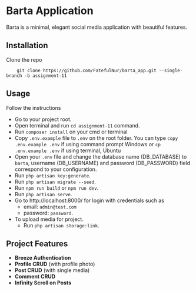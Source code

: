 # Barta Application

Barta is a minimal, elegant social media application with beautiful features.

## Installation
Clone the repo
```
    git clone https://github.com/FatefulNur/barta_app.git --single-branch -b assignment-11
```

## Usage

Follow the instructions
- Go to your project root.
- Open terminal and run `cd assignment-11` command.
- Run `composer install` on your cmd or terminal
- Copy `.env.example` file to `.env` on the root folder. You can type `copy .env.example .env` if using command prompt Windows or `cp .env.example .env` if using terminal, Ubuntu
- Open your `.env` file and change the database name (DB_DATABASE) to `barta`, username (DB_USERNAME) and password (DB_PASSWORD) field correspond to your configuration.
- Run `php artisan key:generate`.
- Run `php artisan migrate --seed`.
- Run `npm run build` or `npm run dev`.
- Run `php artisan serve`.
- Go to http://localhost:8000/ for login with credentials such as 
    - email: `admin@test.com`
    - password: `password`.
- To upload media for project.
    - Run `php artisan storage:link`.

## Project Features
- **Breeze Authentication**
- **Profile CRUD** (with profile photo)
- **Post CRUD** (with single media)
- **Comment CRUD**
- **Infinity Scroll on Posts**
